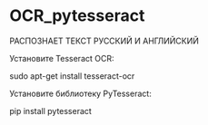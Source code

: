 # OCR_pytesseract
 РАСПОЗНАЕТ ТЕКСТ РУССКИЙ И АНГЛИЙСКИЙ

Установите Tesseract OCR:

sudo apt-get install tesseract-ocr

Установите библиотеку PyTesseract:

pip install pytesseract


